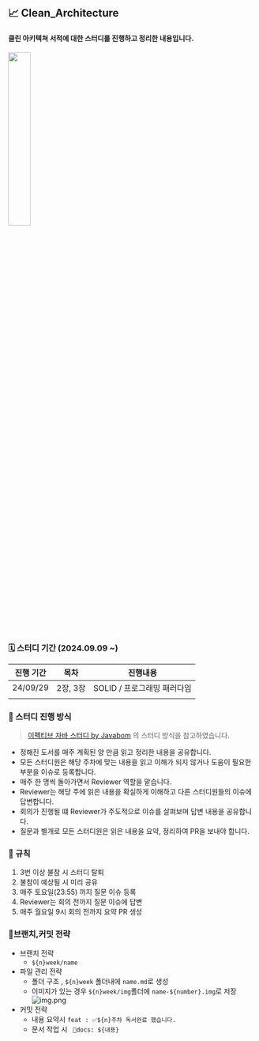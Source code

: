 ## 📈 Clean_Architecture
#### 클린 아키텍쳐 서적에 대한 스터디를 진행하고 정리한 내용입니다.

<img src="https://github.com/user-attachments/assets/d9a493a4-d367-46d2-9976-60fd541a7acb" width="30%" height="30%"/>


### 🗓️ 스터디 기간 (2024.09.09 ~)
|          진행 기간          | 목차  |    진행내용    |
|:-----------------------:|:---:|:----------:|
| 24/09/29 | 2장, 3장 | SOLID / 프로그래밍 패러다임 |
|  |  |  |

### 🚗 스터디 진행 방식
> [이펙티브 자바 스터디 by Javabom](https://javabom.tistory.com/70)
> 의 스터디 방식을 참고하였습니다.

- 정해진 도서를 매주 계획된 양 만큼 읽고 정리한 내용을 공유합니다.
- 모든 스터디원은 해당 주차에 맞는 내용을 읽고 이해가 되지 않거나 도움이 필요한 부분을 이슈로 등록합니다.
- 매주 한 명씩 돌아가면서 Reviewer 역할을 맡습니다.
- Reviewer는 해당 주에 읽은 내용을 확실하게 이해하고 다른 스터디원들의 이슈에 답변합니다.
- 회의가 진행될 떄 Reviewer가 주도적으로 이슈를 살펴보며 답변 내용을 공유합니다.
- 질문과 별개로 모든 스터디원은 읽은 내용을 요약, 정리하여 PR을 보내야 합니다.

### 📐 규칙
1. 3번 이상 불참 시 스터디 탈퇴
2. 불참이 예상될 시 미리 공유
3. 매주 토요일(23:55) 까지 질문 이슈 등록
4. Reviewer는 회의 전까지 질문 이슈에 답변
5. 매주 월요일 9시 회의 전까지 요약 PR 생성

### 💫브랜치,커밋 전략
- 브랜치 전략
  - `${n}week/name`
- 파일 관리 전략 
  - 폴더 구조 , `${n}week` 폴더내에 `name.md`로 생성
  - 이미지가 있는 경우 `${n}week/img`폴더에 `name-${number}.img`로 저장  
  ![img.png](img/img1.png)
- 커밋 전략 
  - 내용 요약시 `feat : ✅${n}주차 독서완료 했습니다.`
  - 문서 작업 시 ` 📝docs: ${내용}`


